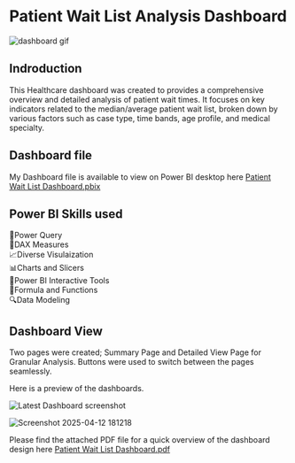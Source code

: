 # Patient Wait List Analysis Dashboard  
![dashboard gif](https://github.com/user-attachments/assets/273393df-69eb-48bb-bde8-86f83f298d4f)  
## Indroduction  
This Healthcare dashboard was created to provides a comprehensive overview and detailed analysis of patient wait times. It focuses on key indicators related to the median/average patient wait list, broken down by various factors such as case type, time bands, age profile, and medical specialty.  
## Dashboard file  
My Dashboard file is available to view on Power BI desktop here [Patient Wait List Dashboard.pbix](https://github.com/nishi-uthappa/Patient-Wait-List-Analysis-Project/blob/main/Healthcare%20Power%20BI%20Dashboard%20Project.pbix)  
## Power BI Skills used   
💪Power Query  
🧮DAX Measures  
📈Diverse Visulaization  
📊Charts and Slicers  
💪Power BI Interactive Tools  
🧮Formula and Functions    
🔍Data Modeling    
## Dashboard View    
Two pages were created; Summary Page and Detailed View Page for Granular Analysis. 
Buttons were used to switch between the pages seamlessly.  

Here is a preview of the dashboards.  


![Latest Dashboard screenshot ](https://github.com/user-attachments/assets/9648d077-d3ec-430d-a419-0bdba1e0a34f)




![Screenshot 2025-04-12 181218](https://github.com/user-attachments/assets/61ca468d-a3af-4fe8-99a5-5023eb334cd2)  

Please find the attached PDF file for a quick overview of the dashboard design here [Patient Wait List Dashboard.pdf](https://github.com/nishi-uthappa/Patient-Wait-List-Analysis-Project/blob/main/Healthcare%20Power%20BI%20Dashboard%20Project.pdf)

